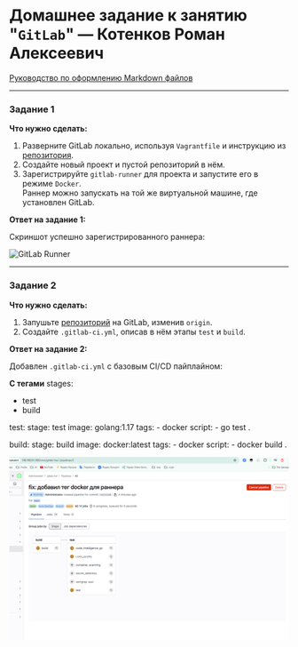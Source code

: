 # Домашнее задание к занятию "`GitLab`" — Котенков Роман Алексеевич

[Руководство по оформлению Markdown файлов](https://gist.github.com/Jekins/2bf2d0638163f1294637#Code)

---

### Задание 1

**Что нужно сделать:**

1. Разверните GitLab локально, используя `Vagrantfile` и инструкцию из [репозитория](https://github.com/netology-code/sdvps-materials/tree/main/gitlab).  
2. Создайте новый проект и пустой репозиторий в нём.  
3. Зарегистрируйте `gitlab-runner` для проекта и запустите его в режиме `Docker`.  
   Раннер можно запускать на той же виртуальной машине, где установлен GitLab.

**Ответ на задание 1:**

Скриншот успешно зарегистрированного раннера:

![GitLab Runner](img/runner-registered.png)

---

### Задание 2

**Что нужно сделать:**

1. Запушьте [репозиторий](https://github.com/netology-code/sdvps-materials/tree/main/gitlab) на GitLab, изменив `origin`.  
2. Создайте `.gitlab-ci.yml`, описав в нём этапы `test` и `build`.

**Ответ на задание 2:**

Добавлен `.gitlab-ci.yml` с базовым CI/CD пайплайном:

**C тегами**
stages:
  - test
  - build

test:
  stage: test
  image: golang:1.17
  tags:
    - docker
  script:
    - go test .

build:
  stage: build
  image: docker:latest
  tags:
    - docker
  script:
    - docker build .

![pipeline](img/pipeline-success.png)